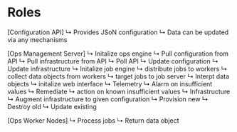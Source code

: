 # Roles

[Configuration API]
  ↳ Provides JSoN configuration 
     ↳ Data can be updated via any mechanisms

[Ops Management Server]
  ↳ Initalize ops engine
     ↳ Pull configuration from API
     ↳ Pull infrastructure from API
  ↳ Poll API
     ↳ Update configuration 
     ↳ Update infrastructure 
  ↳ Initalize job engine
     ↳ distribute jobs to workers
     ↳ collect data objects from workers
     ↳ target jobs to job server
     ↳ Interpt data objects
  ↳ initalize web interface
  ↳ Telemetry
     ↳ Alarm on insufficient values
  ↳ Remediate
     ↳ action on known insufficient values
  ↳  Infrastructure 
     ↳ Augment infrastructure to given configuration 
        ↳  Provision new
        ↳  Destroy old
        ↳  Update existing

[Ops Worker Nodes]
  ↳  Process jobs
  ↳  Return data object